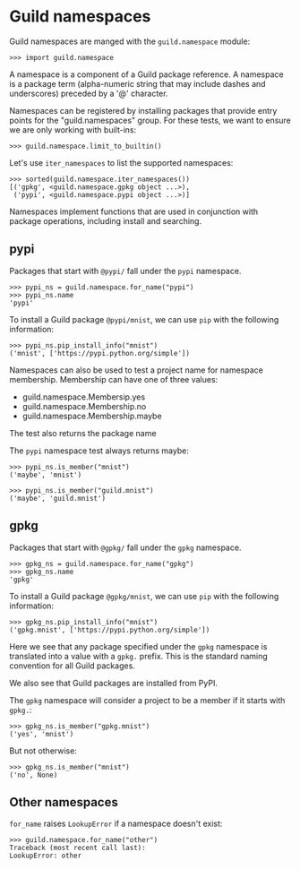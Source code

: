 # Guild namespaces

Guild namespaces are manged with the `guild.namespace` module:

    >>> import guild.namespace

A namespace is a component of a Guild package reference. A namespace
is a package term (alpha-numeric string that may include dashes and
underscores) preceded by a '@' character.

Namespaces can be registered by installing packages that provide entry
points for the "guild.namespaces" group. For these tests, we want to
ensure we are only working with built-ins:

    >>> guild.namespace.limit_to_builtin()

Let's use `iter_namespaces` to list the supported namespaces:

    >>> sorted(guild.namespace.iter_namespaces())
    [('gpkg', <guild.namespace.gpkg object ...>),
     ('pypi', <guild.namespace.pypi object ...>)]

Namespaces implement functions that are used in conjunction with
package operations, including install and searching.

## pypi

Packages that start with `@pypi/` fall under the `pypi` namespace.

    >>> pypi_ns = guild.namespace.for_name("pypi")
    >>> pypi_ns.name
    'pypi'

To install a Guild package `@pypi/mnist`, we can use `pip` with the
following information:

    >>> pypi_ns.pip_install_info("mnist")
    ('mnist', ['https://pypi.python.org/simple'])

Namespaces can also be used to test a project name for namespace
membership. Membership can have one of three values:

- guild.namespace.Membersip.yes
- guild.namespace.Membership.no
- guild.namespace.Membership.maybe

The test also returns the package name

The `pypi` namespace test always returns maybe:

    >>> pypi_ns.is_member("mnist")
    ('maybe', 'mnist')

    >>> pypi_ns.is_member("guild.mnist")
    ('maybe', 'guild.mnist')

## gpkg

Packages that start with `@gpkg/` fall under the `gpkg` namespace.

    >>> gpkg_ns = guild.namespace.for_name("gpkg")
    >>> gpkg_ns.name
    'gpkg'

To install a Guild package `@gpkg/mnist`, we can use `pip` with the
following information:

    >>> gpkg_ns.pip_install_info("mnist")
    ('gpkg.mnist', ['https://pypi.python.org/simple'])

Here we see that any package specified under the `gpkg` namespace is
translated into a value with a `gpkg.` prefix. This is the standard
naming convention for all Guild packages.

We also see that Guild packages are installed from PyPI.

The `gpkg` namespace will consider a project to be a member if it
starts with `gpkg.`:

    >>> gpkg_ns.is_member("gpkg.mnist")
    ('yes', 'mnist')

But not otherwise:

    >>> gpkg_ns.is_member("mnist")
    ('no', None)

## Other namespaces

`for_name` raises `LookupError` if a namespace doesn't exist:

    >>> guild.namespace.for_name("other")
    Traceback (most recent call last):
    LookupError: other

